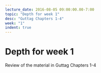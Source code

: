 ```yaml
---
lecture_date: 2016-08-05 09:00:00.00-7:00
topic: "Depth for week 1"
desc: "Guttag Chapters 1-4"
week: "1"
indent: true
---
```



# Depth for week 1

Review of the material in Guttag Chapters 1-4

